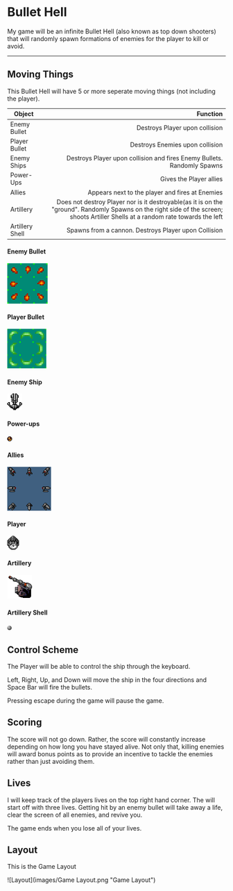 # Bullet Hell
My game will be an infinite Bullet Hell (also known as top down shooters) that will randomly spawn formations of enemies for the player to kill or avoid.

----

## Moving Things
This Bullet Hell will have 5 or more seperate moving things (not including the player).

| Object        | Function                                                                                                         |
| --------------| ----------------------------------------------------------------------------------------------------------------:|
| Enemy Bullet  | Destroys Player upon collision 										   |
| Player Bullet | Destroys Enemies upon collision 										   |
| Enemy Ships   | Destroys Player upon collision and fires Enemy Bullets. Randomly Spawns |
| Power-Ups     | Gives the Player allies											   |
| Allies        | Appears next to the player and fires at Enemies							   |
| Artillery     | Does not destroy Player nor is it destroyable(as it is on the "ground". Randomly Spawns on the right side of the screen; shoots Artiller Shells at a random rate towards the left    |
| Artillery Shell    | Spawns from a cannon. Destroys Player upon Collision |

#### Enemy Bullet
![Enemy Bullet](images/Bullets.png "Enemy Bullet")

#### Player Bullet
![Player Bullet](images/PlayerBullet.png "Player Bullet")

#### Enemy Ship
![Enemy Ship](images/Enemy.png "Enemy Ship")

#### Power-ups
![Power-up](images/Powerup.png "Power-up")

#### Allies
![Allies](images/Allies.png "Allies")

#### Player
![Player](images/Player.png "Player Ship")

#### Artillery
![Artillery](images/Artillery.png "Artillery")

#### Artillery Shell
![Artillery Shell](images/ball.png "Artillery Shell")

## Control Scheme
The Player will be able to control the ship through the keyboard.

Left, Right, Up, and Down will move the ship in the four directions and Space Bar will fire the bullets.

Pressing escape during the game will pause the game.

## Scoring
The score will not go down. Rather, the score will constantly increase depending on how long you have stayed alive. Not only that, killing enemies will award bonus points as to provide an incentive to tackle the enemies rather than just avoiding them.

## Lives
I will keep track of the players lives on the top right hand corner. The will start off with three lives. Getting hit by an enemy bullet will take away a life, clear the screen of all enemies, and revive you.

The game ends when you lose all of your lives.

## Layout

This is the Game Layout

![Layout](images/Game Layout.png "Game Layout")


